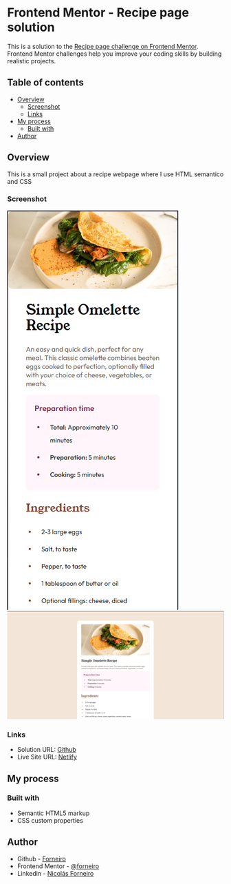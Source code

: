 # Frontend Mentor - Recipe page solution

This is a solution to the [Recipe page challenge on Frontend Mentor](https://www.frontendmentor.io/challenges/recipe-page-KiTsR8QQKm). Frontend Mentor challenges help you improve your coding skills by building realistic projects.

## Table of contents

- [Overview](#overview)
  - [Screenshot](#screenshot)
  - [Links](#links)
- [My process](#my-process)
  - [Built with](#built-with)
- [Author](#author)

## Overview

This is a small project about a recipe webpage where I use HTML semantico and CSS

### Screenshot

![](recipepagemobile.png)
![](recipepagedesktop.png)

### Links

- Solution URL: [Github](https://github.com/forneiro/recipe-page-main)
- Live Site URL: [Netlify](https://forrecitepage.netlify.app)

## My process

### Built with

- Semantic HTML5 markup
- CSS custom properties

## Author

- Github - [Forneiro](https://github.com/forneiro)
- Frontend Mentor - [@forneiro](https://www.frontendmentor.io/profile/forneiro)
- Linkedin - [Nicolás Forneiro](https://www.linkedin.com/feed/)
